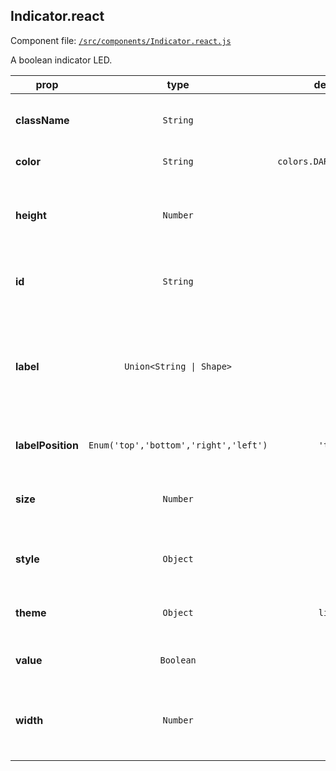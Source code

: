 
## Indicator.react

Component file: [`/src/components/Indicator.react.js`](/src/components/Indicator.react.js)

A boolean indicator LED.

prop | type | default | description
---- | :----: | :-------: | -----------
**className** | `String` |  | Class to apply to the root component element
**color** | `String` | `colors.DARKER_PRIMARY` | Color of the indicator
**height** | `Number` |  | Height of the component. Set both width and height for a rectangular indicator
**id** | `String` |  | The ID used to identify the indicator in Dash callbacks
**label** | `Union<String \| Shape>` |  | Description to be displayed alongside the control. To control styling, pass an object with label and style properties
**labelPosition** | `Enum('top','bottom','right','left')` | `'top'` | Where the indicator label is positioned
**size** | `Number` | `15` | Size of the component. Either use this or width and height
**style** | `Object` |  | Style to apply to the root component element
**theme** | `Object` | `light` | Theme configuration to be set by a ThemeProvider
**value** | `Boolean` |  | If true, indicator is illuminated
**width** | `Number` |  | Width of the component. Set both width and height for a rectangular indicator
